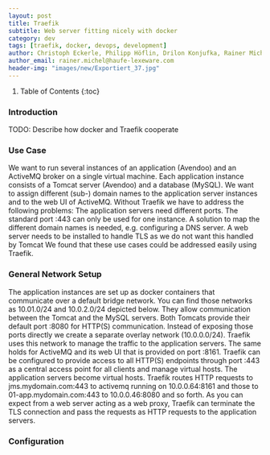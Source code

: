```yaml
---
layout: post
title: Traefik
subtitle: Web server fitting nicely with docker
category: dev
tags: [traefik, docker, devops, development]
author: Christoph Eckerle, Philipp Höflin, Drilon Konjufka, Rainer Michel
author_email: rainer.michel@haufe-lexeware.com
header-img: "images/new/Exportiert_37.jpg"
---
```




1. Table of Contents
{:toc}

### Introduction

TODO: Describe how docker and Traefik cooperate

### Use Case
We want to run several instances of an application (Avendoo) and an ActiveMQ broker on a single virtual machine. Each application instance consists of a Tomcat server (Avendoo) and a database (MySQL). We want to assign different (sub-) domain names to the application server instances and to the web UI of ActiveMQ. Without Traefik we have to address the following problems:
The application servers need different ports. The standard port :443 can only be used for one instance.
A solution to map the different domain names is needed, e.g. configuring a DNS server.
A web server needs to be installed to handle TLS as we do not want this handled by Tomcat
We found that these use cases could be addressed easily using Traefik.

### General Network Setup
The application instances are set up as docker containers that communicate over a default bridge network. You can find those networks as 10.01.0/24 and 10.0.2.0/24 depicted below. They allow communication between the Tomcat and the MySQL servers.
Both Tomcats provide their default port :8080 for HTTP(S) communication. Instead of exposing those ports directly we create a separate overlay network (10.0.0.0/24). Traefik uses this network to manage the traffic to the application servers. The same holds for ActiveMQ and its web UI that is provided on port :8161.
Traefik can be configured to provide access to all HTTP(S) endpoints through port :443 as a central access point for all clients and manage virtual hosts. The application servers become virtual hosts. Traefik routes HTTP requests to jms.mydomain.com:443 to activemq running on 10.0.0.64:8161 and those to 01-app.mydomain.com:443 to 10.0.0.46:8080 and so forth.
As you can expect from a web server acting as a web proxy, Traefik can terminate the TLS connection and pass the requests as HTTP requests to the application servers.

### Configuration
